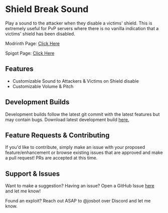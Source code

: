 # Shield Break Sound
Play a sound to the attacker when they disable a victims' shield. This is extremely useful for PvP servers where there is no vanilla indication that a victims' shield has been disabled.

Modrinth Page: [Click Here](https://modrinth.com/plugin/shield-break-sound)

Spigot Page: [Click Here](https://www.spigotmc.org/resources/%EF%B8%8Fshield-break-noise-shield-break-sound-%EF%B8%8F-free-open-source.102234/)

## Features
- Customizable Sound to Attackers & Victims on Shield disable
- Customizable Volume & Pitch

## Development Builds
Development builds follow the latest git commit with the latest features but may contain bugs. Download latest development build [here.](https://nightly.link/JosTheDude/shield-break-sound/workflows/maven/main/artifact.zip)

## Feature Requests & Contributing
If you'd like to contribute, simply make an issue with your proposed feature/enhancement or browse existing issues that are approved and make a pull request! PRs are accepted at this time.

## Support & Issues
Want to make a suggestion? Having an issue? Open a GitHub Issue [here](https://github.com/JosTheDude/shield-break-sound/issues) and let me know!

Found an exploit? Reach out ASAP to @josbot over Discord and let me know.
